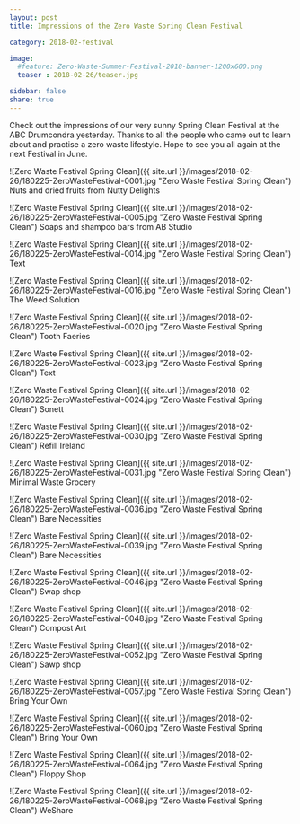 ```yaml
---
layout: post
title: Impressions of the Zero Waste Spring Clean Festival

category: 2018-02-festival

image:
  #feature: Zero-Waste-Summer-Festival-2018-banner-1200x600.png
  teaser : 2018-02-26/teaser.jpg

sidebar: false
share: true
---
```


Check out the impressions of our very sunny Spring Clean Festival at the ABC Drumcondra yesterday. Thanks to all the people who came out to learn about and practise a zero waste lifestyle. Hope to see you all again at the next Festival in June.

![Zero Waste Festival Spring Clean]({{ site.url }}/images/2018-02-26/180225-ZeroWasteFestival-0001.jpg "Zero Waste Festival Spring Clean")
Nuts and dried fruits from Nutty Delights

![Zero Waste Festival Spring Clean]({{ site.url }}/images/2018-02-26/180225-ZeroWasteFestival-0005.jpg "Zero Waste Festival Spring Clean")
Soaps and shampoo bars from AB Studio

![Zero Waste Festival Spring Clean]({{ site.url }}/images/2018-02-26/180225-ZeroWasteFestival-0014.jpg "Zero Waste Festival Spring Clean")
Text

![Zero Waste Festival Spring Clean]({{ site.url }}/images/2018-02-26/180225-ZeroWasteFestival-0016.jpg "Zero Waste Festival Spring Clean")
The Weed Solution

![Zero Waste Festival Spring Clean]({{ site.url }}/images/2018-02-26/180225-ZeroWasteFestival-0020.jpg "Zero Waste Festival Spring Clean")
Tooth Faeries

![Zero Waste Festival Spring Clean]({{ site.url }}/images/2018-02-26/180225-ZeroWasteFestival-0023.jpg "Zero Waste Festival Spring Clean")
Text

![Zero Waste Festival Spring Clean]({{ site.url }}/images/2018-02-26/180225-ZeroWasteFestival-0024.jpg "Zero Waste Festival Spring Clean")
Sonett

![Zero Waste Festival Spring Clean]({{ site.url }}/images/2018-02-26/180225-ZeroWasteFestival-0030.jpg "Zero Waste Festival Spring Clean")
Refill Ireland

![Zero Waste Festival Spring Clean]({{ site.url }}/images/2018-02-26/180225-ZeroWasteFestival-0031.jpg "Zero Waste Festival Spring Clean")
Minimal Waste Grocery

![Zero Waste Festival Spring Clean]({{ site.url }}/images/2018-02-26/180225-ZeroWasteFestival-0036.jpg "Zero Waste Festival Spring Clean")
Bare Necessities

![Zero Waste Festival Spring Clean]({{ site.url }}/images/2018-02-26/180225-ZeroWasteFestival-0039.jpg "Zero Waste Festival Spring Clean")
Bare Necessities

![Zero Waste Festival Spring Clean]({{ site.url }}/images/2018-02-26/180225-ZeroWasteFestival-0046.jpg "Zero Waste Festival Spring Clean")
Swap shop

![Zero Waste Festival Spring Clean]({{ site.url }}/images/2018-02-26/180225-ZeroWasteFestival-0048.jpg "Zero Waste Festival Spring Clean")
Compost Art

![Zero Waste Festival Spring Clean]({{ site.url }}/images/2018-02-26/180225-ZeroWasteFestival-0052.jpg "Zero Waste Festival Spring Clean")
Sawp shop

![Zero Waste Festival Spring Clean]({{ site.url }}/images/2018-02-26/180225-ZeroWasteFestival-0057.jpg "Zero Waste Festival Spring Clean")
Bring Your Own

![Zero Waste Festival Spring Clean]({{ site.url }}/images/2018-02-26/180225-ZeroWasteFestival-0060.jpg "Zero Waste Festival Spring Clean")
Bring Your Own

![Zero Waste Festival Spring Clean]({{ site.url }}/images/2018-02-26/180225-ZeroWasteFestival-0064.jpg "Zero Waste Festival Spring Clean")
Floppy Shop

![Zero Waste Festival Spring Clean]({{ site.url }}/images/2018-02-26/180225-ZeroWasteFestival-0068.jpg "Zero Waste Festival Spring Clean")
WeShare

